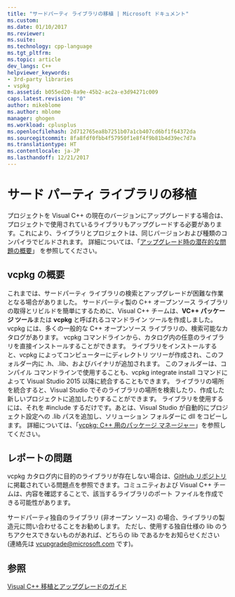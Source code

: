 ```yaml
---
title: "サードパーティ ライブラリの移植 | Microsoft ドキュメント"
ms.custom: 
ms.date: 01/10/2017
ms.reviewer: 
ms.suite: 
ms.technology: cpp-language
ms.tgt_pltfrm: 
ms.topic: article
dev_langs: C++
helpviewer_keywords:
- 3rd-party libraries
- vspkg
ms.assetid: b055ed20-8a9e-45b2-ac2a-e3d94271c009
caps.latest.revision: "0"
author: mikeblome
ms.author: mblome
manager: ghogen
ms.workload: cplusplus
ms.openlocfilehash: 2d712765ea8b7251b07a1cb407cd6bf1f64372da
ms.sourcegitcommit: 8fa8fdf0fbb4f57950f1e8f4f9b81b4d39ec7d7a
ms.translationtype: HT
ms.contentlocale: ja-JP
ms.lasthandoff: 12/21/2017
---
```

# <a name="porting-third-party-libraries"></a>サード パーティ ライブラリの移植

プロジェクトを Visual C++ の現在のバージョンにアップグレードする場合は、プロジェクトで使用されているライブラリもアップグレードする必要があります。これにより、ライブラリとプロジェクトは、同じバージョンおよび種類のコンパイラでビルドされます。 詳細については、「[アップグレード時の潜在的な問題の概要](overview-of-potential-upgrade-issues-visual-cpp.md)」 を参照してください。 

## <a name="introducing-vcpkg"></a>vcpkg の概要
これまでは、サードパーティ ライブラリの検索とアップグレードが困難な作業となる場合がありました。 サードパーティ製の C++ オープンソース ライブラリの取得とリビルドを簡単にするために、Visual C++ チームは、**VC++ パッケージ ツール**または **vcpkg** と呼ばれるコマンドライン ツールを作成しました。 vcpkg には、多くの一般的な C++ オープンソース ライブラリの、検索可能なカタログがあります。 vcpkg コマンドラインから、カタログ内の任意のライブラリを直接インストールすることができます。 ライブラリをインストールすると、vcpkg によってコンピューターにディレクトリ ツリーが作成され、このフォルダー内に .h、.lib、およびバイナリが追加されます。 このフォルダーは、コンパイル コマンドラインで使用することも、vcpkg integrate install コマンドによって Visual Studio 2015 以降に統合することもできます。 ライブラリの場所を統合すると、Visual Studio でそのライブラリの場所を検索したり、作成した新しいプロジェクトに追加したりすることができます。 ライブラリを使用するには、それを #include するだけです。あとは、Visual Studio が自動的にプロジェクト設定への .lib パスを追加し、ソリューション フォルダーに dll をコピーします。 詳細については、「[vcpkg: C++ 用のパッケージ マネージャー](../vcpkg.md)」を参照してください。


## <a name="reporting-issues"></a>レポートの問題
vcpkg カタログ内に目的のライブラリが存在しない場合は、[GitHub リポジトリ](https://github.com/Microsoft/vcpkg/issues)に掲載されている問題点を参照できます。コミュニティおよび Visual C++ チームは、内容を確認することで、該当するライブラリのポート ファイルを作成できる可能性があります。

サードパーティ独自のライブラリ (非オープン ソース) の場合、ライブラリの製造元に問い合わせることをお勧めします。 ただし、使用する独自仕様の lib のうちアクセスできないものがあれば、どちらの lib であるかをお知らせください (連絡先は vcupgrade@microsoft.com です)。

  
## <a name="see-also"></a>参照  
 [Visual C++ 移植とアップグレードのガイド](visual-cpp-porting-and-upgrading-guide.md)
